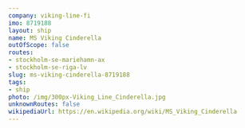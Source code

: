 ```yaml
---
company: viking-line-fi
imo: 8719188
layout: ship
name: MS Viking Cinderella
outOfScope: false
routes:
- stockholm-se-mariehamn-ax
- stockholm-se-riga-lv
slug: ms-viking-cinderella-8719188
tags:
- ship
photo: /img/300px-Viking_Line_Cinderella.jpg
unknownRoutes: false
wikipediaUrl: https://en.wikipedia.org/wiki/MS_Viking_Cinderella
---
```

